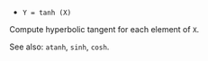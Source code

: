 * `Y = tanh (X)`

Compute hyperbolic tangent for each element of `X`.

See also: `atanh`, `sinh`, `cosh`.
